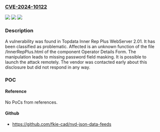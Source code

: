 ### [CVE-2024-10122](https://cve.mitre.org/cgi-bin/cvename.cgi?name=CVE-2024-10122)
![](https://img.shields.io/static/v1?label=Product&message=Inner%20Rep%20Plus%20WebServer&color=blue)
![](https://img.shields.io/static/v1?label=Version&message=%3D%202.01%20&color=brighgreen)
![](https://img.shields.io/static/v1?label=Vulnerability&message=Missing%20Password%20Field%20Masking&color=brighgreen)

### Description

A vulnerability was found in Topdata Inner Rep Plus WebServer 2.01. It has been classified as problematic. Affected is an unknown function of the file /InnerRepPlus.html of the component Operator Details Form. The manipulation leads to missing password field masking. It is possible to launch the attack remotely. The vendor was contacted early about this disclosure but did not respond in any way.

### POC

#### Reference
No PoCs from references.

#### Github
- https://github.com/fkie-cad/nvd-json-data-feeds


